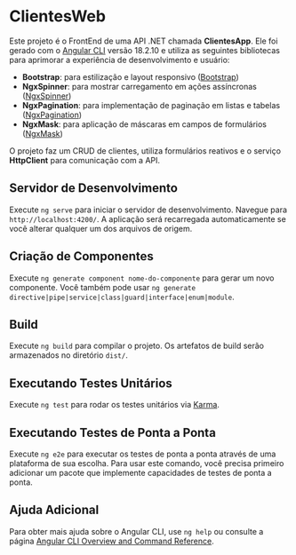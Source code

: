 # ClientesWeb

Este projeto é o FrontEnd de uma API .NET chamada **ClientesApp**. Ele foi gerado com o [Angular CLI](https://github.com/angular/angular-cli) versão 18.2.10 e utiliza as seguintes bibliotecas para aprimorar a experiência de desenvolvimento e usuário:

- **Bootstrap**: para estilização e layout responsivo ([Bootstrap](https://getbootstrap.com/))
- **NgxSpinner**: para mostrar carregamento em ações assíncronas ([NgxSpinner](https://www.npmjs.com/package/ngx-spinner))
- **NgxPagination**: para implementação de paginação em listas e tabelas ([NgxPagination](https://www.npmjs.com/package/ngx-pagination))
- **NgxMask**: para aplicação de máscaras em campos de formulários ([NgxMask](https://www.npmjs.com/package/ngx-mask))

O projeto faz um CRUD de clientes, utiliza formulários reativos e o serviço **HttpClient** para comunicação com a API.

## Servidor de Desenvolvimento

Execute `ng serve` para iniciar o servidor de desenvolvimento. Navegue para `http://localhost:4200/`. A aplicação será recarregada automaticamente se você alterar qualquer um dos arquivos de origem.

## Criação de Componentes

Execute `ng generate component nome-do-componente` para gerar um novo componente. Você também pode usar `ng generate directive|pipe|service|class|guard|interface|enum|module`.

## Build

Execute `ng build` para compilar o projeto. Os artefatos de build serão armazenados no diretório `dist/`.

## Executando Testes Unitários

Execute `ng test` para rodar os testes unitários via [Karma](https://karma-runner.github.io).

## Executando Testes de Ponta a Ponta

Execute `ng e2e` para executar os testes de ponta a ponta através de uma plataforma de sua escolha. Para usar este comando, você precisa primeiro adicionar um pacote que implemente capacidades de testes de ponta a ponta.

## Ajuda Adicional

Para obter mais ajuda sobre o Angular CLI, use `ng help` ou consulte a página [Angular CLI Overview and Command Reference](https://angular.dev/tools/cli).


